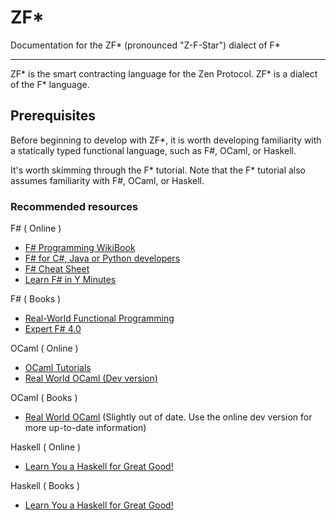 # ZF*

Documentation for the ZF* (pronounced "Z-F-Star") dialect of F*

--------------------------------------------------------------------------------

ZF* is the smart contracting language for the Zen Protocol.
ZF* is a dialect of the F* language.

## Prerequisites

Before beginning to develop with ZF*, it is worth developing familiarity with a statically typed functional language, such as F#, OCaml, or Haskell.

It's worth skimming through the F* tutorial. Note that the F* tutorial also assumes familiarity with F#, OCaml, or Haskell.

### Recommended resources

F# ( Online )
  * [F# Programming WikiBook](https://en.wikibooks.org/wiki/F_Sharp_Programming)
  * [F# for C#, Java or Python developers](https://fsharpforfunandprofit.com/)
  * [F# Cheat Sheet](http://dungpa.github.io/fsharp-cheatsheet/)
  * [Learn F# in Y Minutes](https://learnxinyminutes.com/docs/fsharp/)

F# ( Books )
  * [Real-World Functional Programming](https://www.amazon.com/Real-World-Functional-Programming-Tomas-Petricek/dp/1933988924)
  * [Expert F# 4.0](https://www.amazon.com/Expert-F-4-0-Don-Syme/dp/1484207416)

OCaml ( Online )
  * [OCaml Tutorials](https://ocaml.org/learn/tutorials/)
  * [Real World OCaml (Dev version)](http://dev.realworldocaml.org/)

OCaml ( Books )
  * [Real World OCaml](https://www.amazon.com/Real-World-OCaml-Functional-programming/dp/144932391X) (Slightly out of date. Use the online dev version for more up-to-date information)

Haskell ( Online )
  * [Learn You a Haskell for Great Good!](http://learnyouahaskell.com/chapters)

Haskell ( Books )
  * [Learn You a Haskell for Great Good!](http://learnyouahaskell.com/chapters)

